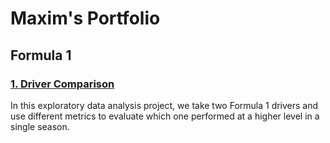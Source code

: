 # Maxim's Portfolio

## Formula 1

### [1. __Driver Comparison__](https://nbviewer.jupyter.org/github/mguzman123/Maxim-Guzman-Portfolio/blob/main/notebooks/2007%20McLaren%20-%20Lewis%20Hamilton%20vs.%20Fernando%20Alonso%20.ipynb)
In this exploratory data analysis project, we take two Formula 1 drivers and use different metrics to evaluate which one performed at a higher level in a single season.
